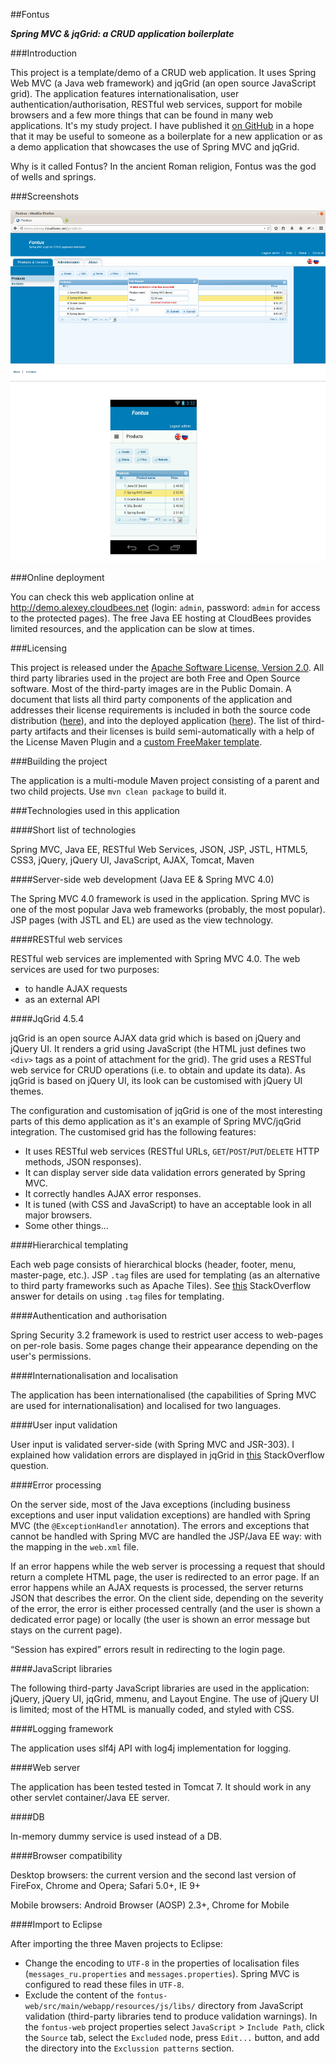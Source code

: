 ##Fontus

**_Spring MVC &amp; jqGrid: a CRUD application boilerplate_**

###Introduction

This project is a template/demo of a CRUD web application. It uses Spring Web MVC (a Java web framework) and jqGrid (an open source JavaScript grid). The application features internationalisation, user authentication/authorisation, RESTful web services, support for mobile browsers and a few more things that can be found in many web applications. It's my study project. I have published it [on GitHub](https://github.com/iexel/fontus) in a hope that it may be useful to someone as a boilerplate for a new application or as a demo application that showcases the use of Spring MVC and jqGrid.

Why is it called Fontus? In the ancient Roman religion, Fontus was the god of wells and springs.

###Screenshots

![alt text](screenshot.png "Screenshot")

###Online deployment

You can check this web application online at http://demo.alexey.cloudbees.net (login: `admin`, password: `admin` for access to the protected pages). The free Java EE hosting at CloudBees provides limited resources, and the application can be slow at times.

###Licensing

This project is released under the [Apache Software License, Version 2.0](https://github.com/iexel/fontus/blob/master/LICENSE). All third party libraries used in the project are both Free and Open Source software. Most of the third-party images are in the Public Domain. A document that lists all third party components of the application and addresses their license requirements is included in both the source code distribution ([here](https://github.com/iexel/fontus/blob/master/third-party-licenses.md)), and into the deployed application ([here](http://demo.alexey.cloudbees.net/credit)). The list of third-party artifacts and their licenses is build semi-automatically with a help of the License Maven Plugin and a [custom FreeMaker template](https://github.com/iexel/fontus/blob/master/license-maven-plugin-template.ftl).

###Building the project

The application is a multi-module Maven project consisting of a parent and two child projects. Use `mvn clean package` to build it.

###Technologies used in this application

####Short list of technologies

Spring MVC, Java EE, RESTful Web Services, JSON, JSP, JSTL, HTML5, CSS3, jQuery, jQuery UI, JavaScript, AJAX, Tomcat, Maven

####Server-side web development (Java EE & Spring MVC 4.0)

The Spring MVC 4.0 framework is used in the application. Spring MVC is one of the most popular Java web frameworks (probably, the most popular). JSP pages (with JSTL and EL) are used as the view technology.

####RESTful web services

RESTful web services are implemented with Spring MVC 4.0. The web services are used for two purposes:
- to handle AJAX requests
- as an external API

####JqGrid 4.5.4

jqGrid is an open source AJAX data grid which is based on jQuery and jQuery UI. It renders a grid using JavaScript (the HTML just defines two `<div>` tags as a point of attachment for the grid). The grid uses a RESTful web service  for CRUD operations (i.e. to obtain and update its data). As jqGrid is based on jQuery UI, its look can be customised with jQuery UI themes.

The configuration and customisation of jqGrid is one of the most interesting parts of this demo application as it's an example of Spring MVC/jqGrid integration. The customised grid has the following features:
- It uses RESTful web services (RESTful URLs, `GET`/`POST`/`PUT`/`DELETE` HTTP methods, JSON responses).
- It can display server side data validation errors generated by Spring MVC.
- It correctly handles AJAX error responses.
- It is tuned (with CSS and JavaScript) to have an acceptable look in all major browsers.
- Some other things...

####Hierarchical templating

Each web page consists of hierarchical blocks (header, footer, menu, master-page, etc.). JSP `.tag` files are used for templating (as an alternative to third party frameworks such as Apache Tiles). See [this](http://stackoverflow.com/a/3257426/2842067) StackOverflow answer for details on using `.tag` files for templating.

####Authentication and authorisation

Spring Security 3.2 framework is used to restrict user access to web-pages on per-role basis. Some pages change their appearance depending on the user's permissions.

####Internationalisation and localisation

The application has been internationalised (the capabilities of Spring MVC are used for internationalisation) and localised for two languages.

####User input validation

User input is validated server-side (with Spring MVC and JSR-303). I explained how validation errors are displayed in jqGrid in [this](http://stackoverflow.com/q/21808706/2842067) StackOverflow question.

####Error processing

On the server side, most of the Java exceptions (including business exceptions and user input validation exceptions) are handled with Spring MVC (the `@ExceptionHandler` annotation). The errors and exceptions that cannot be handled with Spring MVC are handled the JSP/Java EE way: with the mapping in the `web.xml` file.

If an error happens while the web server is processing a request that should return a complete HTML page, the user is redirected to an error page. If an error happens while an AJAX requests is processed, the server returns JSON that describes the error. On the client side, depending on the severity of the error, the error is either processed centrally (and the user is shown a dedicated error page) or locally (the user is shown an error message but stays on the current page).

“Session has expired” errors result in redirecting to the login page.

####JavaScript libraries

The following third-party JavaScript libraries are used in the application: jQuery, jQuery UI, jqGrid, mmenu, and Layout Engine. The use of jQuery UI is limited; most of the HTML is manually coded, and styled with CSS.

####Logging framework

The application uses slf4j API with log4j implementation for logging.

####Web server

The application has been tested tested in Tomcat 7. It should work in any other servlet container/Java EE server.

####DB

In-memory dummy service is used instead of a DB.

####Browser compatibility

Desktop browsers: the current version and the second last version of FireFox, Chrome and Opera; Safari 5.0+, IE 9+

Mobile browsers: Android Browser (AOSP) 2.3+, Chrome for Mobile

####Import to Eclipse

After importing the three Maven projects to Eclipse:
 - Change the encoding to `UTF-8` in the properties of localisation files (`messages_ru.properties` and `messages.properties`). Spring MVC is configured to read these files in `UTF-8`.
 - Exclude the content of the `fontus-web/src/main/webapp/resources/js/libs/` directory from JavaScript validation (third-party libraries tend to produce validation warnings). In the `fontus-web` project properties select `JavaScript` > `Include Path`, click the `Source` tab, select the `Excluded` node, press `Edit...` button, and add the directory into the `Exclussion patterns` section.
